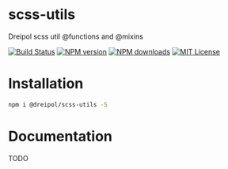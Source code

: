 # scss-utils
Dreipol scss util @functions and @mixins

[![Build Status][travis-image]][travis-url]
[![NPM version][npm-version-image]][npm-url]
[![NPM downloads][npm-downloads-image]][npm-url]
[![MIT License][license-image]][license-url]

# Installation

```bash
npm i @dreipol/scss-utils -S
```

# Documentation

TODO


[travis-image]:https://img.shields.io/travis/dreipol/scss-utils.svg?style=flat-square
[travis-url]:https://travis-ci.org/dreipol/scss-utils

[license-image]:http://img.shields.io/badge/license-MIT-000000.svg?style=flat-square
[license-url]:LICENSE

[npm-version-image]:http://img.shields.io/npm/v/@dreipol/scss-utils.svg?style=flat-square
[npm-downloads-image]:http://img.shields.io/npm/dm/@dreipol/scss-utils.svg?style=flat-square
[npm-url]:https://npmjs.org/package/@dreipol/scss-utils
